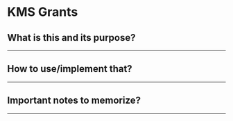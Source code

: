 # KMS Grants

## What is this and its purpose?

---

## How to use/implement that?

---

## Important notes to memorize?

---
